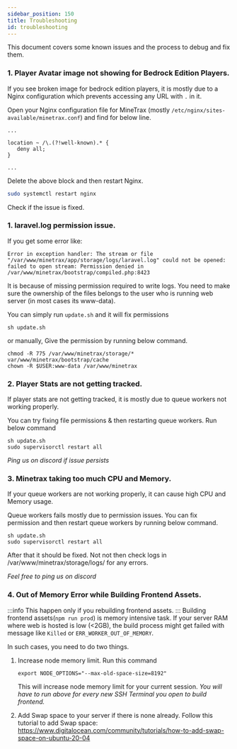```yaml
---
sidebar_position: 150
title: Troubleshooting
id: troubleshooting
---
```


This document covers some known issues and the process to debug and fix them.

### 1. Player Avatar image not showing for Bedrock Edition Players.

If you see broken image for bedrock edition players, it is mostly due to a Nginx configuration which prevents accessing any URL with `.` in it.

Open your Nginx configuration file for MineTrax (mostly `/etc/nginx/sites-available/minetrax.conf`) and find for below line.

```nginx title="/etc/nginx/sites-available/minetrax.conf"
...

location ~ /\.(?!well-known).* {
   deny all;
}

...
```
Delete the above block and then restart Nginx.

```bash
sudo systemctl restart nginx
```

Check if the issue is fixed.

### 1. laravel.log permission issue.
If you get some error like:
```
Error in exception handler: The stream or file "/var/www/minetrax/app/storage/logs/laravel.log" could not be opened: failed to open stream: Permission denied in /var/www/minetrax/bootstrap/compiled.php:8423
```

It is because of missing permission required to write logs. 
You need to make sure the ownership of the files belongs to the user who is running web server (in most cases its www-data).

You can simply run `update.sh` and it will fix permissions
```
sh update.sh
```


or manually, Give the permission by running below command.
```
chmod -R 775 /var/www/minetrax/storage/* var/www/minetrax/bootstrap/cache
chown -R $USER:www-data /var/www/minetrax
```

### 2. Player Stats are not getting tracked.

If player stats are not getting tracked, it is mostly due to queue workers not working properly.

You can try fixing file permissions & then restarting queue workers.
Run below command
```
sh update.sh
sudo supervisorctl restart all
```

*Ping us on discord if issue persists*

### 3. Minetrax taking too much CPU and Memory.
If your queue workers are not working properly, it can cause high CPU and Memory usage.

Queue workers fails mostly due to permission issues. You can fix permission and then restart queue workers by running below command.
```
sh update.sh
sudo supervisorctl restart all
```

After that it should be fixed. Not not then check logs in /var/www/minetrax/storage/logs/ for any errors.

*Feel free to ping us on discord*

### 4. Out of Memory Error while Building Frontend Assets.
:::info
This happen only if you rebuilding frontend assets.
:::
Building frontend assets(`npm run prod`) is memory intensive task. If your server RAM where web is hosted is low (<2GB), the build process might get failed with message like `Killed` or `ERR_WORKER_OUT_OF_MEMORY`.

In such cases, you need to do two things.
1. Increase node memory limit. 
   Run this command
   ```
   export NODE_OPTIONS="--max-old-space-size=8192"
   ```
   This will increase node memory limit for your current session.
   *You will have to run above for every new SSH Terminal you open to build frontend.*

2. Add Swap space to your server if there is none already.
 	Follow this tutorial to add Swap space: https://www.digitalocean.com/community/tutorials/how-to-add-swap-space-on-ubuntu-20-04